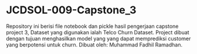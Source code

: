 # JCDSOL-009-Capstone_3
Repository ini berisi file notebook dan pickle hasil pengerjaan capstone project 3, Dataset yang digunakan ialah Telco Churn Dataset. Project dibuat dengan tujuan menghasilkan model yang yang dapat memprediksi customer yang berpotensi untuk churn.
Dibuat oleh: Muhammad Fadhil Ramadhan.
